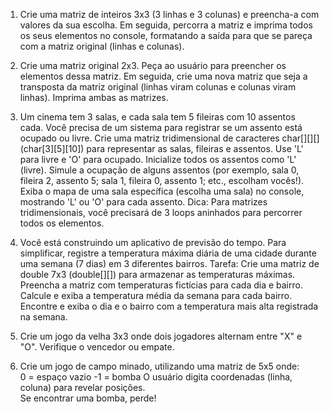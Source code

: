 1) Crie uma matriz de inteiros 3x3 (3 linhas e 3 colunas) e preencha-a com valores da sua escolha. Em 
seguida, percorra a matriz e imprima todos os seus elementos no console, formatando a saída 
para que se pareça com a matriz original (linhas e colunas). 


2) Crie uma matriz original 2x3. Peça ao usuário para preencher os elementos dessa matriz. Em 
seguida, crie uma nova matriz que seja a transposta da matriz original (linhas viram colunas e 
colunas viram linhas). Imprima ambas as matrizes. 


3) Um cinema tem 3 salas, e cada sala tem 5 fileiras com 10 assentos cada. Você precisa de um sistema 
para registrar se um assento está ocupado ou livre. 
Crie uma matriz tridimensional de caracteres char[][][] (char[3][5][10]) para representar as salas, 
fileiras e assentos. Use 'L' para livre e 'O' para ocupado. 
Inicialize todos os assentos como 'L' (livre). 
Simule a ocupação de alguns assentos (por exemplo, sala 0, fileira 2, assento 5; sala 1, fileira 0, 
assento 1; etc., escolham vocês!). 
Exiba o mapa de uma sala específica (escolha uma sala) no console, mostrando 'L' ou 'O' para cada 
assento. 
Dica: Para matrizes tridimensionais, você precisará de 3 loops aninhados para percorrer todos os 
elementos. 


4) Você está construindo um aplicativo de previsão do tempo. Para simplificar, registre a temperatura 
máxima diária de uma cidade durante uma semana (7 dias) em 3 diferentes bairros. 
Tarefa: 
Crie uma matriz de double 7x3 (double[][]) para armazenar as temperaturas máximas. 
Preencha a matriz com temperaturas fictícias para cada dia e bairro. 
Calcule e exiba a temperatura média da semana para cada bairro. 
Encontre e exiba o dia e o bairro com a temperatura mais alta registrada na semana. 


5) Crie um jogo da velha 3x3 onde dois jogadores alternam entre "X" e "O". Verifique o vencedor ou 
empate. 


6) Crie um jogo de campo minado, utilizando uma matriz de 5x5 onde:  
0 = espaço vazio -1 = bomba 
O usuário digita coordenadas (linha, coluna) para revelar posições.  
Se encontrar uma bomba, perde!